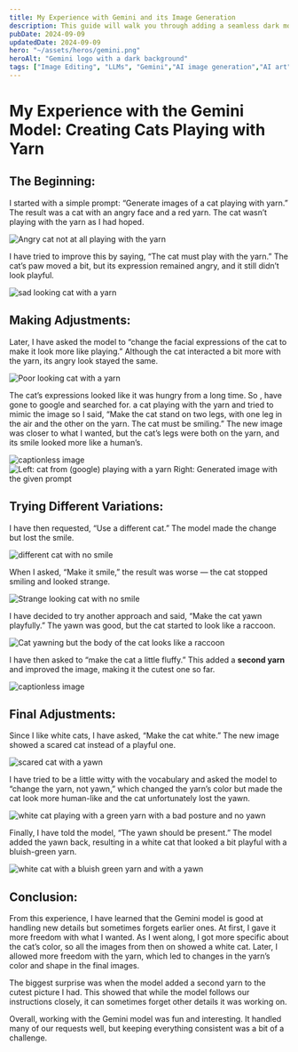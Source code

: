 ```yaml
---
title: My Experience with Gemini and its Image Generation
description: This guide will walk you through adding a seamless dark mode to your Astro project using Tailwind CSS and the prefers-color-scheme media query.
pubDate: 2024-09-09
updatedDate: 2024-09-09
hero: "~/assets/heros/gemini.png"
heroAlt: "Gemini logo with a dark background"
tags: ["Image Editing", "LLMs", "Gemini","AI image generation","AI art","Image generation","Prompt engineering","AI models","Artificial intelligence","Machine learning"]
---
```


# My Experience with the Gemini Model: Creating Cats Playing with Yarn


## The Beginning:


I started with a simple prompt: “Generate images of a cat playing with yarn.” The result was a cat with an angry face and a red yarn. The cat wasn’t playing with the yarn as I had hoped.

![Angry cat not at all playing with the yarn](https://miro.medium.com/v2/resize:fit:1400/format:webp/1*Sdz__1OxxEk8D87fwUvpIw.jpeg)

I have tried to improve this by saying, “The cat must play with the yarn.” The cat’s paw moved a bit, but its expression remained angry, and it still didn’t look playful.

![sad looking cat with a yarn](https://miro.medium.com/v2/resize:fit:1400/format:webp/1*1_mEyAirAZ5AuKjqXb6Dlg.jpeg)

## Making Adjustments:


Later, I have asked the model to “change the facial expressions of the cat to make it look more like playing.” Although the cat interacted a bit more with the yarn, its angry look stayed the same.

![Poor looking cat with a yarn](https://miro.medium.com/v2/resize:fit:1400/format:webp/1*lCDoaBZQNNbUxhxzlmYGNQ.jpeg)

The cat’s expressions looked like it was hungry from a long time. So , have gone to google and searched for. a cat playing with the yarn and tried to mimic the image so I said, “Make the cat stand on two legs, with one leg in the air and the other on the yarn. The cat must be smiling.” The new image was closer to what I wanted, but the cat’s legs were both on the yarn, and its smile looked more like a human’s.

![captionless image](https://miro.medium.com/v2/resize:fit:656/format:webp/1*T1D2OrkdSo1j6hZydAOyLQ.jpeg)![Left: cat from (google) playing with a yarn Right: Generated image with the given prompt](https://miro.medium.com/v2/resize:fit:922/format:webp/1*TL1PZau6vdrRZF11dnAg2g.jpeg)

## Trying Different Variations:


I have then requested, “Use a different cat.” The model made the change but lost the smile.

![different cat with no smile](https://miro.medium.com/v2/resize:fit:1400/format:webp/1*OBkvMc0xAIXLnZ_KI9bWgA.jpeg)

When I asked, “Make it smile,” the result was worse — the cat stopped smiling and looked strange.

![Strange looking cat with no smile](https://miro.medium.com/v2/resize:fit:1400/format:webp/1*KspTszS3UCMjb8FhflSoUA.jpeg)

I have decided to try another approach and said, “Make the cat yawn playfully.” The yawn was good, but the cat started to look like a raccoon.

![Cat yawning but the body of the cat looks like a raccoon](https://miro.medium.com/v2/resize:fit:1400/format:webp/1*vwN9VUbIvnSTvYyQ4oxG9A.jpeg)

I have then asked to “make the cat a little fluffy.” This added a **second yarn** and improved the image, making it the cutest one so far.

![captionless image](https://miro.medium.com/v2/resize:fit:1400/format:webp/1*wgnhnUhuFVvV3jQyB0rGqw.jpeg)

## Final Adjustments:


Since I like white cats, I have asked, “Make the cat white.” The new image showed a scared cat instead of a playful one.

![scared cat with a yawn](https://miro.medium.com/v2/resize:fit:1400/format:webp/1*fR_tl7t9ZLkbK2uNARsr1g.jpeg)

I have tried to be a little witty with the vocabulary and asked the model to “change the yarn, not yawn,” which changed the yarn’s color but made the cat look more human-like and the cat unfortunately lost the yawn.

![white cat playing with a green yarn with a bad posture and no yawn](https://miro.medium.com/v2/resize:fit:1400/format:webp/1*hLQASpjSNkF0IEHLpgWc5w.jpeg)

Finally, I have told the model, “The yawn should be present.” The model added the yawn back, resulting in a white cat that looked a bit playful with a bluish-green yarn.

![white cat with a bluish green yarn and with a yawn](https://miro.medium.com/v2/resize:fit:1400/format:webp/1*LGtbmn_UhAUBVtwmx5djeQ.jpeg)

## Conclusion:


From this experience, I have learned that the Gemini model is good at handling new details but sometimes forgets earlier ones. At first, I gave it more freedom with what I wanted. As I went along, I got more specific about the cat’s color, so all the images from then on showed a white cat. Later, I allowed more freedom with the yarn, which led to changes in the yarn’s color and shape in the final images.

The biggest surprise was when the model added a second yarn to the cutest picture I had. This showed that while the model follows our instructions closely, it can sometimes forget other details it was working on.

Overall, working with the Gemini model was fun and interesting. It handled many of our requests well, but keeping everything consistent was a bit of a challenge.